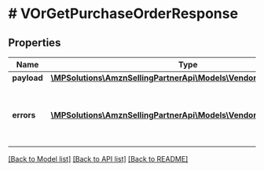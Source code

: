 # # VOrGetPurchaseOrderResponse

## Properties

Name | Type | Description | Notes
------------ | ------------- | ------------- | -------------
**payload** | [**\MPSolutions\AmznSellingPartnerApi\Models\VendorOrders\VOrOrder**](VOrOrder.md) |  | [optional]
**errors** | [**\MPSolutions\AmznSellingPartnerApi\Models\VendorOrders\VOrError[]**](VOrError.md) | A list of error responses returned when a request is unsuccessful. | [optional]

[[Back to Model list]](../../README.md#models) [[Back to API list]](../../README.md#endpoints) [[Back to README]](../../README.md)
